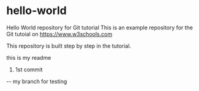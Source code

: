 # hello-world
Hello World repository for Git tutorial
This is an example repository for the Git tutoial on https://www.w3schools.com

This repository is built step by step in the tutorial.

this is my readme

1) 1st commit

-- my branch for testing
